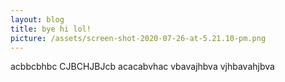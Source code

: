 ```yaml
---
layout: blog
title: bye hi lol!
picture: /assets/screen-shot-2020-07-26-at-5.21.10-pm.png
---
```

acbbcbhbc CJBCHJBJcb acacabvhac  vbavajhbva vjhbavahjbva